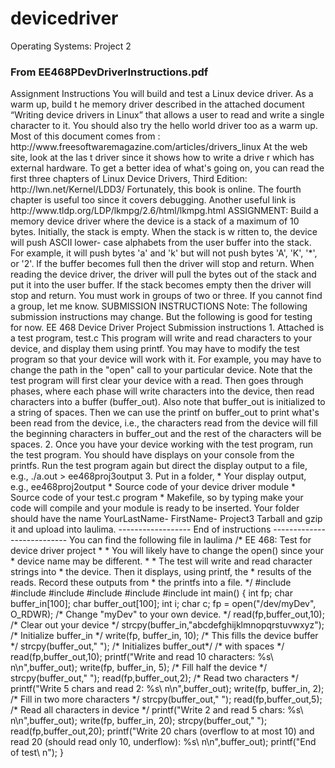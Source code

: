 # devicedriver
Operating Systems: Project 2
<h3>From EE468PDevDriverInstructions.pdf</h3>
Assignment Instructions
You will build and test a Linux device driver.
As a warm up, build t
he memory driver described in the attached document “Writing device drivers in Linux” that 
allows a user to read and write a single character to it.
You should also try the hello world driver too as a warm up.  
Most of this document comes from 
:  http://www.freesoftwaremagazine.com/articles/drivers_linux
At the web site, look at the las
t driver since it shows how to write a drive
r which has external hardware.
To get a better idea of what's going on, you can read the first three chapters of Linux Device Drivers, Third Edition:  
http://lwn.net/Kernel/LDD3/
Fortunately, this book is online.
 The fourth chapter is useful too since it covers debugging.
Another useful link is
http://www.tldp.org/LDP/lkmpg/2.6/html/lkmpg.html
ASSIGNMENT:
Build a memory device driver where the device is a stack of a maximum of 10 bytes.  Initially, the stack is 
empty.  When the stack is w
ritten to, the device will push ASCII 
lower-
case
 alphabets from the user buffer into the 
stack.  For example, it will push bytes 'a' and 'k' but will not push bytes 'A', 'K', '*', or '2'.  
If the buffer becomes full then 
the driver will stop and return.
When reading the device driver, the driver will pull the bytes out of the stack and put it into the user buffer.  If the 
stack becomes empty then the driver will stop and return.
You must work in groups of two or three.  If you cannot find a group, let me know.
SUBMISSION INSTRUCTIONS
Note:  The following submission instructions may change.  But the
 following is good for testing for now.
EE 468 Device Driver Project 
Submission instructions 
1.  Attached 
is a test program, test.c 
    This program will write and read characters to your 
    device, and display them using printf.  You may 
    have to modify the test program so that your device 
    will work with it.  For example, you may have to 
    change the path in the "open" call to your particular 
    device. 
    Note that the test program will first clear your device 
    with a read.  Then goes through phases, where each 
    phase will write characters into the device, then 
    read characters into a buffer (buffer_out).  Also note 
    that buffer_out is initialized to a string of spaces. 
    Then we can use the printf on buffer_out to print what's 
    been read from the device, i.e., the characters read 
    from the device will fill the beginning characters in 
    buffer_out and the rest of the characters will be spaces. 
2.  Once you have your device working with the test 
    program, run the test program.  You should have displays 
    on your console from the printfs.  Run the test 
    program again but direct the display output to a file, e.g., 
    ./a.out > ee468proj3output 
3.  Put in a folder,  
    *  Your display output, e.g., ee468proj2output 
    *  Source code of your device driver module 
    *  Source code of your test.c program 
    *  Makefile, so by typing make your 
code will compile and your 
module is ready to be inserted. 
    Your folder should have the name  
YourLastName-
FirstName-
Project3 
    Tarball and gzip it and upload into laulima. 
------------------ 
End of instructions --------------------------- 
You can find the following file in laulima
/* EE 468:  Test for device driver project 
 * 
 * You will likely have to change the open() since your 
 * device name may be different. 
 * 
 * The test will write and read character strings into 
 * the device.  Then it displays, using printf, the 
 * results of the reads.  Record these outputs from 
 * the printfs into a file. 
 */ 
#include <stdio.h> 
#include <fcntl.h> 
#include <sys/stat.h> 
#include <assert.h> 
#include <unistd.h> 
#include <string.h> 
int main() 
{ 
int fp; 
char buffer_in[100]; 
char buffer_out[100]; 
int i; 
char c; 
fp = open("/dev/myDev", O_RDWR); /* Change "myDev" to your own device. */ 
read(fp,buffer_out,10); /* Clear out your device */   
strcpy(buffer_in,"abcdefghijklmnopqrstuvwxyz"); /* Initialize buffer_in */ 
write(fp, buffer_in, 10); /* This fills the device buffer */ 
strcpy(buffer_out,"                           ");  /* Initializes buffer_out*/ 
                                     /* with spaces */ 
read(fp,buffer_out,10);   
printf("Write and read 10 characters:  %s\
n\n",buffer_out); 
write(fp, buffer_in, 5); /* Fill half the device */  
strcpy(buffer_out,"                           "); 
read(fp,buffer_out,2);   /* Read two characters */ 
printf("Write 5 chars and read 2:  %s\
n\n",buffer_out); 
write(fp, buffer_in, 2); /* Fill in two more characters */ 
strcpy(buffer_out,"                           "); 
read(fp,buffer_out,5);   /* Read all characters in device  */ 
printf("Write 2 and read 5 chars:  
%s\  n\n",buffer_out); 
write(fp, buffer_in, 20);  
strcpy(buffer_out,"                           "); 
read(fp,buffer_out,20);    
printf("Write 20 chars (overflow to at most 10) and read 20 (should read only 10, 
underflow):  %s\
n\n",buffer_out); 
printf("End 
of test\
n"); 
} 
